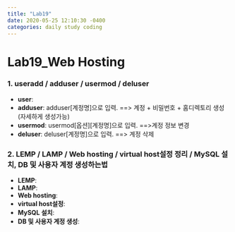 ```yaml
---
title: "Lab19"
date: 2020-05-25 12:10:30 -0400
categories: daily study coding
---
```

# Lab19_Web Hosting

### 1. useradd / adduser / usermod / deluser
  * **user**: 
  * **adduser**: adduser[계정명]으로 입력. ==> 계정 + 비밀번호 + 홈디렉토리 생성(자세하게 생성가능)
  * **usermod**: usermod[옵션][계정명]으로 입력. ==>계정 정보 변경
  * **deluser**: deluser[계정명]으로 입력. ==> 계정 삭제
### 2. LEMP / LAMP / Web hosting / virtual host설정 정리 / MySQL 설치, DB 및 사용자 계정 생성하는법 
  * **LEMP**:
  * **LAMP**:
  * **Web hosting**:
  * **virtual host설정**:
  * **MySQL 설치**:
  * **DB 및 사용자 계정 생성**:
